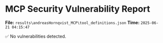 # MCP Security Vulnerability Report
**File:** `results\andreasHornqvist_MCP\tool_definitions.json`
**Time:** `2025-06-21 04:15:47`

✅ No vulnerabilities detected.